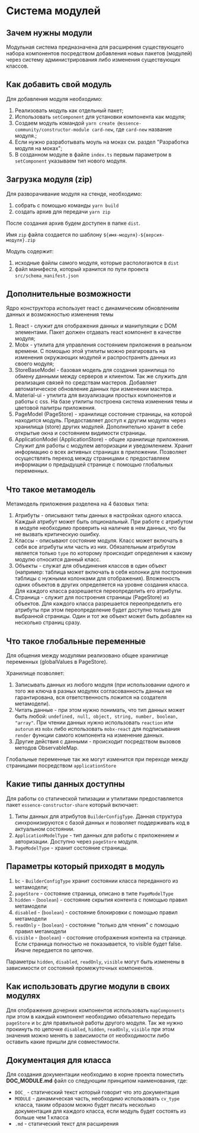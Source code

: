 # Система модулей

## Зачем нужны модули

Модульная система предназначена для расширения существующего набора компонентов посредством добавления новых пакетов (модулей) через систему администрирования либо изменения существующих классов.

## Как добавить свой модуль

Для добавления модуля необходимо:

1. Реализовать модуль как отдельный пакет;
1. Использовать `setComponent` для установки компонента как модуля;
1. Создаем модуль командой `yarn create @essence-community/constructor-module card-new`, где `card-new` название модуля.;
1. Если нужно разработывать моуль на моках см. раздел "Разработка модуля на моках";
1. В созданном модуле в файле `index.ts` первым параметром в `setComponent` указываем тип нового модуля.

## Загрузка модуля (zip)

Для разворачивание модуля на стенде, необходимо:

1. собрать с помощью команды `yarn build`
1. создать архив для передачи `yarn zip`

После создания архив будем доступен в папке `dist`.

Имя `zip` файла создается по шаблону `${имя-модуля}-${версия-модуля}.zip`

Модуль содержит:

1. исходные файлы самого модуля, которые распологаются в `dist`
1. файл манифеста, который хранится по пути проекта `src/schema_manifest.json`


## Дополнительные возможности

Ядро конструктора использует react с динамическим обновлениям данных и возможностью изменения темы

1. React - служит для отображения данных и манипуляции с DOM элементами. Пакет должен отдавать react компонент в качестве модуля;
2. Mobx - утилита для управления состоянием приложения в реальном времени. С помощью этой утилиты можно реагировать на изменения окружающих модулей и распространять данных из своего модуля;
3. StoreBaseModel - базовая модель для создания хранилища по обмену данными между серверов и клиентом. Так же служить для реализация связей по средствам мастеров. Добавляет автоматическое обновление данных при изменении мастера.
4. Material-ui - утилита для визуализации простых компонентов и работы с css. На базе утилиты построена система изменения темы и цветовой палитры приложения.
5. PageModel (PageStore) - хранилище состояние страницы, на которой находится модуль. Предоставляет доступ к другим модулях через хранилища (store) других модулей. Дополнительно хранит в себе открытые окна и состоянием видимости страницы.
6. ApplicationModel (ApplicationStore) - общее хранилище приложения. Служит для работы с модулем авторизации и уведомлением. Хранит информацию о всех активных страницах в приложении. Позволяет осуществлять переход между страницами с предоставляем информации о предыдущей странице с помощью глобальных переменных.

## Что такое метамодель

Метамодель приложения разделена на 4 базовых типа:

1. Атрибуты - описывают типы данных в настройках одного класса. Каждый атрибут может быть опциональный. При работе с атрибутом в модуле необходимо проверить на наличие в нем данных, что бы не вызвать критическую ошибку.
1. Классы - описывают состояние модуля. Класс может включать в себя все атрибуты или часть из них. Обязательным атрибутом является только `type` по которому происходит определения к какому модулю относится данный класс.
1. Объекты - служат для объединения классов в один объект (например: таблица может включать в себя колонки для построения таблицы с нужными колонками для отображения). Вложенность одних объектов в других определяется на уровне создания класса. Для каждого класса разрешается переопределить его атрибуты.
1. Страница - служит для построения страницы (PageStore) из объектов. Для каждого класса разрешается переопределить его атрибуты при этом переопределение будет доступно только для выбранной страницы. Один и тот же объект может быть добавлен на несколько страниц сразу.

## Что такое глобальные переменные

Для общения между модулями реализовано общее хранилище переменных (globalValues в PageStore).

Хранилище позволяет:

1. Записывать данных из любого модуля (при использовании одного и того же ключа в разных модулях согласованность данных не гарантирована, вся ответственность ложится на создателя метамодели).
1. Читать данные - при этом нужно понимать, что тип данных может быть любой: `undefined, null, object, string, number, boolean, "array"`. При чтении данных нужно использовать `reaction` или `autorun` из `mobx` либо использовать `mobx-react` для подписывания `render` функции самого компонента на изменение данных.
1. Другие действия с данными - происходит посредством вызовов методов ObservableMap.

Глобальные переменные так же могут изменится при переходе между страницами посредством `applicationStore`

## Какие типы данных доступны

Для работы со статической типизации и утилитами предоставляется пакет `essence-constructor-share` который включает:

1. Типы данных для атрибутов `BuilderConfigType`. Данная структура синхронизируются с базой данных и позволяет поддерживать код в актуальном состоянии.
1. `ApplicationModelType` - тип данных для работы с приложением и авторизации. Доступно через `pageStore` модуля.
1. `PageModelType` - хранит состояние страницы.

## Параметры который приходят в модуль

1. `bc` - `BuilderConfigType` хранит состоянии класса переданного из метамодели;
1. `pageStore` - состояние страница, описано в типе `PageModelType`
1. `hidden` - (`boolean`) - состояние скрытия контента с помощью правил метамодели
1. `disabled` - (`boolean`) - состояние блокировки с помощью правил метамодели
1. `readOnly` - (`boolean`) - состояние "только для чтения" с помощью правил метамодели
1. `visible`  - (`boolean`) - состояние отображения контента на странице. Если страница полностью не показывается, то visible будет false. Иначе передается по цепочке.

Параметры `hidden`, `disabled`, `readOnly`, `visible` могут быть изменены в зависимости от состояний промежуточных компонентов.

## Как использовать другие модули в своих модулях

Для отображения дочерних компонентов использовать `mapComponents` при этом в каждый компонент необходимо обязательно передать `pageStore` и `bc` для правильной работы другого модуля. Так же нужно прокинуть по цепочке `disabled`, `hidden`, `readOnly`, `visible` при этом значения можно менять в зависимости от необходимости либо оставить какие пришли для совместимости.


## Документация для класса

Для создания документации необходимо в корне проекта поместить **DOC_MODULE.md** файл со следующим принципом наименования, где:

- `DOC_` - статический текст который говорит что это документация
- `MODULE` - динамическая часть, необходимо использовать `cv_type` класса, таким образом можно будет писать несколько документация для каждого класса, если модуль будет состоять из больше чем 1 класса
- `.md` - статический текст для расширения
